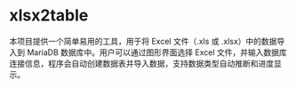 # xlsx2table
本项目提供一个简单易用的工具，用于将 Excel 文件（.xls 或 .xlsx）中的数据导入到 MariaDB 数据库中。用户可以通过图形界面选择 Excel 文件，并输入数据库连接信息，程序会自动创建数据表并导入数据，支持数据类型自动推断和进度显示。
